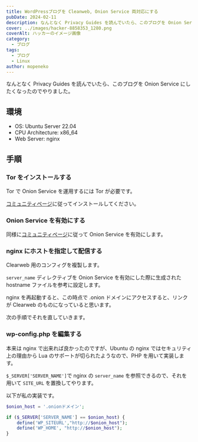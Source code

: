 ```yaml
---
title: WordPressブログを Cleanweb, Onion Service 両対応にする
pubDate: 2024-02-11
description: なんとなく Privacy Guides を読んでいたら、このブログを Onion Service にしたくなったのでやりました。
cover: ../images/hacker-8858353_1280.png
coverAlt: ハッカーのイメージ画像
category:
  - ブログ
tags:
  - ブログ
  - Linux
author: mopeneko
---
```


なんとなく Privacy Guides を読んでいたら、このブログを Onion Service にしたくなったのでやりました。

## 環境

- OS: Ubuntu Server 22.04
- CPU Architecture: x86_64
- Web Server: nginx

## 手順

### Tor をインストールする

Tor で Onion Service を運用するには Tor が必要です。

[コミュニティページ](https://community.torproject.org/onion-services/setup/install/)に従ってインストールしてください。

### Onion Service を有効にする

同様に[コミュニティページ](https://community.torproject.org/onion-services/setup/)に従って Onion Service を有効にします。

### nginx にホストを指定して配信する

Clearweb 用のコンフィグを複製します。

`server_name` ディレクティブを Onion Service を有効にした際に生成された hostname ファイルを参考に設定します。

nginx を再起動すると、この時点で .onion ドメインにアクセスすると、リンクが Clearweb のものになっていると思います。

次の手順でそれを直していきます。

### wp-config.php を編集する

本来は nginx で出来れば良かったのですが、Ubuntu の nginx ではセキュリティ上の理由から Lua のサポートが切られたようなので、PHP を用いて実装します。

`$_SERVER['SERVER_NAME']`で nginx の `server_name` を参照できるので、それを用いて `SITE_URL` を置換してやります。

以下が私の実装です。

```php
$onion_host = '.onionドメイン';

if ($_SERVER['SERVER_NAME'] == $onion_host) {
	define('WP_SITEURL',"http://$onion_host");
	define('WP_HOME', "http://$onion_host");
}
```
